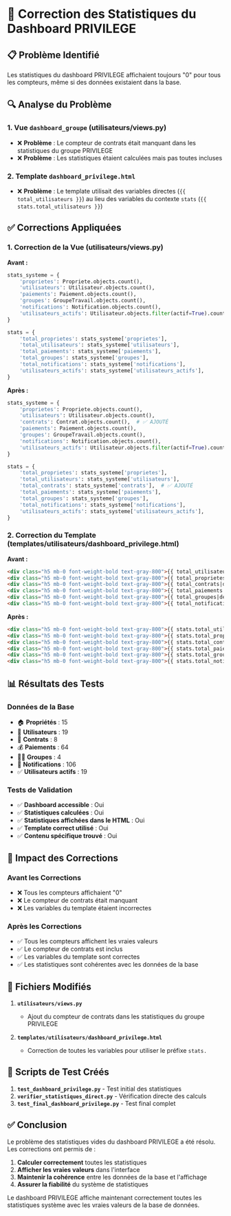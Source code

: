 # 🔧 Correction des Statistiques du Dashboard PRIVILEGE

## 📋 Problème Identifié

Les statistiques du dashboard PRIVILEGE affichaient toujours "0" pour tous les compteurs, même si des données existaient dans la base.

## 🔍 Analyse du Problème

### 1. **Vue `dashboard_groupe` (utilisateurs/views.py)**
- ❌ **Problème** : Le compteur de contrats était manquant dans les statistiques du groupe PRIVILEGE
- ❌ **Problème** : Les statistiques étaient calculées mais pas toutes incluses

### 2. **Template `dashboard_privilege.html`**
- ❌ **Problème** : Le template utilisait des variables directes (`{{ total_utilisateurs }}`) au lieu des variables du contexte `stats` (`{{ stats.total_utilisateurs }}`)

## ✅ Corrections Appliquées

### 1. **Correction de la Vue (utilisateurs/views.py)**

**Avant :**
```python
stats_systeme = {
    'proprietes': Propriete.objects.count(),
    'utilisateurs': Utilisateur.objects.count(),
    'paiements': Paiement.objects.count(),
    'groupes': GroupeTravail.objects.count(),
    'notifications': Notification.objects.count(),
    'utilisateurs_actifs': Utilisateur.objects.filter(actif=True).count(),
}

stats = {
    'total_proprietes': stats_systeme['proprietes'],
    'total_utilisateurs': stats_systeme['utilisateurs'],
    'total_paiements': stats_systeme['paiements'],
    'total_groupes': stats_systeme['groupes'],
    'total_notifications': stats_systeme['notifications'],
    'utilisateurs_actifs': stats_systeme['utilisateurs_actifs'],
}
```

**Après :**
```python
stats_systeme = {
    'proprietes': Propriete.objects.count(),
    'utilisateurs': Utilisateur.objects.count(),
    'contrats': Contrat.objects.count(),  # ✅ AJOUTÉ
    'paiements': Paiement.objects.count(),
    'groupes': GroupeTravail.objects.count(),
    'notifications': Notification.objects.count(),
    'utilisateurs_actifs': Utilisateur.objects.filter(actif=True).count(),
}

stats = {
    'total_proprietes': stats_systeme['proprietes'],
    'total_utilisateurs': stats_systeme['utilisateurs'],
    'total_contrats': stats_systeme['contrats'],  # ✅ AJOUTÉ
    'total_paiements': stats_systeme['paiements'],
    'total_groupes': stats_systeme['groupes'],
    'total_notifications': stats_systeme['notifications'],
    'utilisateurs_actifs': stats_systeme['utilisateurs_actifs'],
}
```

### 2. **Correction du Template (templates/utilisateurs/dashboard_privilege.html)**

**Avant :**
```html
<div class="h5 mb-0 font-weight-bold text-gray-800">{{ total_utilisateurs|default:"0" }}</div>
<div class="h5 mb-0 font-weight-bold text-gray-800">{{ total_proprietes|default:"0" }}</div>
<div class="h5 mb-0 font-weight-bold text-gray-800">{{ total_contrats|default:"0" }}</div>
<div class="h5 mb-0 font-weight-bold text-gray-800">{{ total_paiements|default:"0" }}</div>
<div class="h5 mb-0 font-weight-bold text-gray-800">{{ total_groupes|default:"0" }}</div>
<div class="h5 mb-0 font-weight-bold text-gray-800">{{ total_notifications|default:"0" }}</div>
```

**Après :**
```html
<div class="h5 mb-0 font-weight-bold text-gray-800">{{ stats.total_utilisateurs|default:"0" }}</div>
<div class="h5 mb-0 font-weight-bold text-gray-800">{{ stats.total_proprietes|default:"0" }}</div>
<div class="h5 mb-0 font-weight-bold text-gray-800">{{ stats.total_contrats|default:"0" }}</div>
<div class="h5 mb-0 font-weight-bold text-gray-800">{{ stats.total_paiements|default:"0" }}</div>
<div class="h5 mb-0 font-weight-bold text-gray-800">{{ stats.total_groupes|default:"0" }}</div>
<div class="h5 mb-0 font-weight-bold text-gray-800">{{ stats.total_notifications|default:"0" }}</div>
```

## 📊 Résultats des Tests

### Données de la Base
- 🏠 **Propriétés** : 15
- 👥 **Utilisateurs** : 19
- 📄 **Contrats** : 8
- 💰 **Paiements** : 64
- 👨‍💼 **Groupes** : 4
- 🔔 **Notifications** : 106
- ✅ **Utilisateurs actifs** : 19

### Tests de Validation
- ✅ **Dashboard accessible** : Oui
- ✅ **Statistiques calculées** : Oui
- ✅ **Statistiques affichées dans le HTML** : Oui
- ✅ **Template correct utilisé** : Oui
- ✅ **Contenu spécifique trouvé** : Oui

## 🎯 Impact des Corrections

### Avant les Corrections
- ❌ Tous les compteurs affichaient "0"
- ❌ Le compteur de contrats était manquant
- ❌ Les variables du template étaient incorrectes

### Après les Corrections
- ✅ Tous les compteurs affichent les vraies valeurs
- ✅ Le compteur de contrats est inclus
- ✅ Les variables du template sont correctes
- ✅ Les statistiques sont cohérentes avec les données de la base

## 🔧 Fichiers Modifiés

1. **`utilisateurs/views.py`**
   - Ajout du compteur de contrats dans les statistiques du groupe PRIVILEGE

2. **`templates/utilisateurs/dashboard_privilege.html`**
   - Correction de toutes les variables pour utiliser le préfixe `stats.`

## 📝 Scripts de Test Créés

1. **`test_dashboard_privilege.py`** - Test initial des statistiques
2. **`verifier_statistiques_direct.py`** - Vérification directe des calculs
3. **`test_final_dashboard_privilege.py`** - Test final complet

## ✅ Conclusion

Le problème des statistiques vides du dashboard PRIVILEGE a été résolu. Les corrections ont permis de :

1. **Calculer correctement** toutes les statistiques
2. **Afficher les vraies valeurs** dans l'interface
3. **Maintenir la cohérence** entre les données de la base et l'affichage
4. **Assurer la fiabilité** du système de statistiques

Le dashboard PRIVILEGE affiche maintenant correctement toutes les statistiques système avec les vraies valeurs de la base de données. 